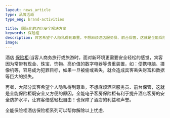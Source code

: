 ```yaml
---
layout: news_article
type: 品牌活动
type_eng: brand-activities

title: 国际化的酒店安全解决方案
keywords: 保险柜
description: 宾客希望个人隐私得到尊重，不想麻烦酒店服务员、前台保管，这就是全能保险柜既安全又方便的原因，让宾客倍感轻松自由！也保障了酒店的利益和声誉。
image: 
---
```

酒店 [保险柜](http://www.qnn.com.cn/):当客人商务旅行或旅游时，面对新环境更需要安全轻松的感觉，宾客因为常带有现金、珠宝、饰物、高价值的数字电器等贵重装置，如：便携电脑、摄像机等，容易成为犯罪目标，如果一旦被偷或丢失，就会造成宾客丢失财富和数据等巨大的损失。

再者，大部分宾客希望个人隐私得到尊重，不想麻烦酒店服务员、前台保管，这就是全能保险柜既安全又方便的原因，全能电子客房保险柜有利于提升酒店客房的安全防护水平，让宾客倍感轻松自由！也保障了酒店的利益和声誉。

全能保险柜酒店保险柜系列可以帮你解除以上忧虑.
